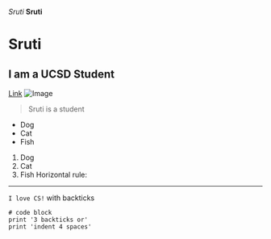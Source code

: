 *Sruti*
**Sruti**
# Sruti
## I am a UCSD Student
[Link](https://www.sephora.com/)
![Image](https://ucsd-cse15l-s23.github.io/images/cse15l-lab-reports-example.png)
> Sruti is a student
* Dog
* Cat
* Fish
1. Dog
2. Cat
3. Fish
Horizontal rule:
---
`I love CS!` with backticks
```
# code block
print '3 backticks or'
print 'indent 4 spaces'
```
